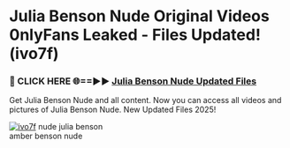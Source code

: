 # Julia Benson Nude Original Videos 0nlyFans Leaked - Files Updated! (ivo7f)

<h3>🔴 CLICK HERE 🌐==►► <a href="https://tinyurl.com/yrmya6cz" rel="nofollow">Julia Benson Nude Updated Files</a></h3>

Get Julia Benson Nude and all content. Now you can access all videos and pictures of Julia Benson Nude. New Updated Files 2025!

[![ivo7f](https://i.imgur.com/FMdXYCs.gif)](https://tinyurl.com/yrmya6cz)
nude julia benson<br>
amber benson nude